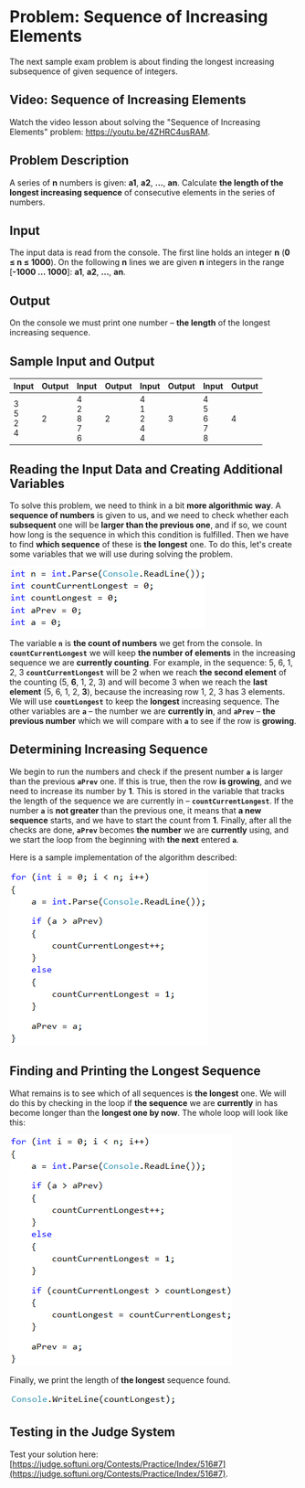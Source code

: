 # Problem: Sequence of Increasing Elements

The next sample exam problem is about finding the longest increasing subsequence of given sequence of integers.

## Video: Sequence of Increasing Elements

Watch the video lesson about solving the "Sequence of Increasing Elements" problem: https://youtu.be/4ZHRC4usRAM.

## Problem Description

A series of **n** numbers is given: **a1**, **a2**, **…**, **an**. Calculate **the length of the longest increasing sequence** of consecutive elements in the series of numbers.

## Input

The input data is read from the console. The first line holds an integer **n** (**0 ≤ n ≤ 1000**). On the following **n** lines we are given **n** integers in the range [**-1000 … 1000**]: **a1**, **a2**, **…**, **an**.

## Output

On the console we must print one number – **the length** of the longest increasing sequence.

## Sample Input and Output

| Input | Output | Input | Output | Input | Output | Input | Output |
| --- | --- | --- | --- | --- | --- | --- | --- |
|3<br>5<br>2<br>4|2|4<br>2<br>8<br>7<br>6|2|4<br>1<br>2<br>4<br>4|3|4<br>5<br>6<br>7<br>8|4|

## Reading the Input Data and Creating Additional Variables

To solve this problem, we need to think in a bit **more algorithmic way**. A **sequence of numbers** is given to us, and we need to check whether each **subsequent** one will be **larger than the previous one**, and if so, we count how long is the sequence in which this condition is fulfilled. Then we have to find **which sequence** of these is **the longest** one. To do this, let's create some variables that we will use during solving the problem.

![](/assets/chapter-8-1-images/08.Increasing-numbers-01.png)

The variable **`n`** is **the count of numbers** we get from the console. In **`countCurrentLongest`** we will keep **the number of elements** in the increasing sequence we are **currently counting**. For example, in the sequence: 5, 6, 1, 2, 3 **`countCurrentLongest`** will be 2 when we reach **the second element** of the counting (5, **6**, 1, 2, 3) and will become 3 when we reach the **last element** (5, 6, 1, 2, **3**), because the increasing row 1, 2, 3 has 3 elements. We will use **`countLongest`** to keep the **longest** increasing sequence. The other variables are **`a`** – the number we are **currently in**, and **`aPrev`** – **the previous number** which we will compare with **`a`** to see if the row is **growing**.

## Determining Increasing Sequence

We begin to run the numbers and check if the present number **`a`** is larger than the previous **`aPrev`** one. If this is true, then the row **is growing**, and we need to increase its number by **1**. This is stored in the variable that tracks the length of the sequence we are currently in – **`countCurrentLongest`**. If the number **`a`** is **not greater** than the previous one, it means that **a new sequence** starts, and we have to start the count from **1**. Finally, after all the checks are done, **`aPrev`** becomes **the number** we are **currently** using, and we start the loop from the beginning with **the next** entered **`a`**.

Here is a sample implementation of the algorithm described:

![](/assets/chapter-8-1-images/08.Increasing-numbers-02.png)

## Finding and Printing the Longest Sequence

What remains is to see which of all sequences is **the longest** one. We will do this by checking in the loop if **the sequence** we are **currently** in has become longer than the **longest one by now**. The whole loop will look like this:

![](/assets/chapter-8-1-images/08.Increasing-numbers-03.png)

Finally, we print the length of **the longest** sequence found.

![](/assets/chapter-8-1-images/08.Increasing-numbers-04.png)

## Testing in the Judge System

Test your solution here: [https://judge.softuni.org/Contests/Practice/Index/516#7](https://judge.softuni.org/Contests/Practice/Index/516#7).
